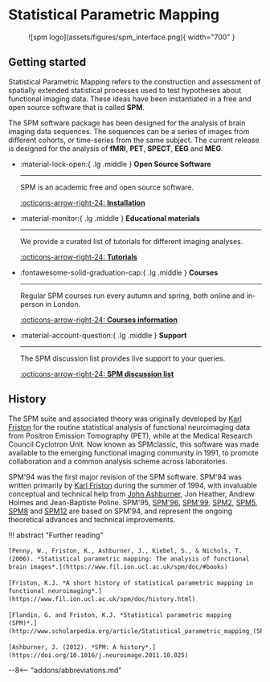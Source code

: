 # Statistical Parametric Mapping

<figure markdown>
  ![spm logo](assets/figures/spm_interface.png){ width="700" }
  <figcaption></figcaption>
</figure>

## Getting started

Statistical Parametric Mapping refers to the construction and assessment of spatially extended statistical processes used to test hypotheses about functional imaging data. These ideas have been instantiated in a free and open source software that is called **SPM**.

The SPM software package has been designed for the analysis of brain imaging data sequences. The sequences can be a series of images from different cohorts, or time-series from the same subject. The current release is designed for the analysis of **fMRI**, **PET**, **SPECT**, **EEG** and **MEG**.

<div class="grid cards" markdown>

-   :material-lock-open:{ .lg .middle } __Open Source Software__

    ---

    SPM is an academic free and open source software.

    [:octicons-arrow-right-24: **Installation** ](installation/index.md)

-   :material-monitor:{ .lg .middle } __Educational materials__

    ---

    We provide a curated list of tutorials for different imaging analyses.

    [:octicons-arrow-right-24: **Tutorials**](tutorials/index.md)

-   :fontawesome-solid-graduation-cap:{ .lg .middle } __Courses__

    ---

    Regular SPM courses run every autumn and spring, both online and in-person in London.

    [:octicons-arrow-right-24: **Courses information**](https://www.fil.ion.ucl.ac.uk/spm/course/)

-   :material-account-question:{ .lg .middle } __Support__

    ---

    The SPM discussion list provides live support to your queries.

    [:octicons-arrow-right-24: **SPM discussion list**](https://www.fil.ion.ucl.ac.uk/spm/support/)

</div>

## History

The SPM suite and associated theory was originally developed by [Karl Friston](https://www.fil.ion.ucl.ac.uk/~karl/) for the routine statistical analysis of functional neuroimaging data from Positron Emission Tomography (PET), while at the Medical Research Council Cyclotron Unit. Now known as SPMclassic, this software was made available to the emerging functional imaging community in 1991, to promote collaboration and a common analysis scheme across laboratories.

SPM'94 was the first major revision of the SPM software. SPM'94 was written primarily by [Karl Friston](https://www.fil.ion.ucl.ac.uk/~karl/) during the summer of 1994, with invaluable conceptual and technical help from [John Ashburner](https://www.fil.ion.ucl.ac.uk/~john/), Jon Heather, Andrew Holmes and Jean-Baptiste Poline. SPM'95, [SPM'96](https://www.fil.ion.ucl.ac.uk/spm/software/spm96/), [SPM'99](https://www.fil.ion.ucl.ac.uk/spm/software/spm99/), [SPM2](https://www.fil.ion.ucl.ac.uk/spm/software/spm2/), [SPM5](https://www.fil.ion.ucl.ac.uk/spm/software/spm5/), [SPM8](https://www.fil.ion.ucl.ac.uk/spm/software/spm8/) and [SPM12](https://www.fil.ion.ucl.ac.uk/spm/software/spm12/) are based on SPM'94, and represent the ongoing theoretical advances and technical improvements.

!!! abstract "Further reading"

    [Penny, W., Friston, K., Ashburner, J., Kiebel, S., & Nichols, T. (2006). *Statistical parametric mapping: The analysis of functional brain images*.](https://www.fil.ion.ucl.ac.uk/spm/doc/#books)

    [Friston, K.J. *A short history of statistical parametric mapping in functional neuroimaging*.](https://www.fil.ion.ucl.ac.uk/spm/doc/history.html)

    [Flandin, G. and Friston, K.J. *Statistical parametric mapping (SPM)*.](http://www.scholarpedia.org/article/Statistical_parametric_mapping_(SPM))

    [Ashburner, J. (2012). *SPM: A history*.](https://doi.org/10.1016/j.neuroimage.2011.10.025)

--8<-- "addons/abbreviations.md"
